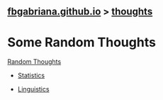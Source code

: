 ## [fbgabriana.github.io](/) > [thoughts](/thoughts/)

# Some Random Thoughts

[Random Thoughts](/thoughts/)

* [Statistics](/thoughts/statistics/)

* [Linguistics](/thoughts/linguistics/)

